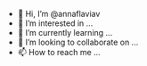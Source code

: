 - 👋 Hi, I’m @annaflaviav
- 👀 I’m interested in ...
- 🌱 I’m currently learning ...
- 💞️ I’m looking to collaborate on ...
- 📫 How to reach me ...

<!---
annaflaviav/annaflaviav is a ✨ special ✨ repository because its `README.md` (this file) appears on your GitHub profile.
You can click the Preview link to take a look at your changes.
--->
